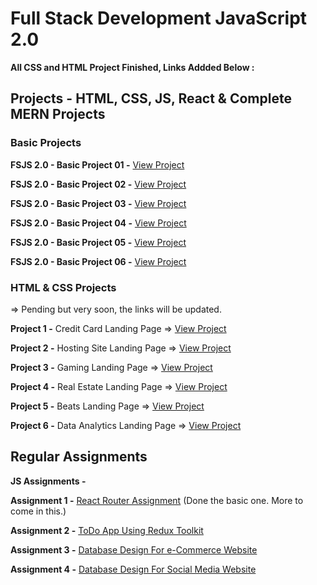 # Full Stack Development JavaScript 2.0

**All CSS and HTML Project Finished, Links Addded Below :**

## Projects - HTML, CSS, JS, React & Complete MERN Projects

### Basic Projects

**FSJS 2.0 - Basic Project 01 -** [View Project](https://fsjs-basic-01.netlify.app/)

**FSJS 2.0 - Basic Project 02 -** [View Project](https://fsjs-basic-02.netlify.app/)

**FSJS 2.0 - Basic Project 03 -** [View Project](https://fsjs-basic-03.netlify.app/)

**FSJS 2.0 - Basic Project 04 -** [View Project](https://fsjs-basic-04.netlify.app)

**FSJS 2.0 - Basic Project 05 -** [View Project](https://fsjs-basic-05.netlify.app/)

**FSJS 2.0 - Basic Project 06 -** [View Project](https://fsjs-basic-06.netlify.app)

### HTML & CSS Projects

=> Pending but very soon, the links will be updated.

**Project 1 -** Credit Card Landing Page => [View Project](#)

**Project 2 -** Hosting Site Landing Page => [View Project](#)

**Project 3 -** Gaming Landing Page => [View Project](#)

**Project 4 -** Real Estate Landing Page => [View Project](#)

**Project 5 -** Beats Landing Page => [View Project](#)

**Project 6 -** Data Analytics Landing Page => [View Project](#)

## Regular Assignments

**JS Assignments -**

**Assignment 1 -** [React Router Assignment](https://react-router-by-sanjeev.netlify.app/) (Done the basic one. More to come in this.)

**Assignment 2 -** [ToDo App Using Redux Toolkit](#)

**Assignment 3 -** [Database Design For e-Commerce Website ](https://github.com/codewithsanjeev/FSJS2.0/blob/main/backend/db-design.png)

**Assignment 4 -** [Database Design For Social Media Website ](https://github.com/codewithsanjeev/FSJS2.0/blob/main/backend/db-design.png)
